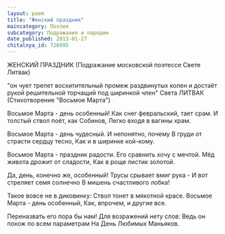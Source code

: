 ```yaml
---
layout: poem
title: "Женский праздник"
maincategory: Поэзия
subcategory: Подражания и пародии
date_published: 2013-01-27
chitalnya_id: 726995
---
```




ЖЕНСКИЙ ПРАЗДНИК
(Подражание московской
поэтессе Свете Литвак)

"он чует трепет восхитительный 
промеж раздвинутых колен 
и достаёт рукой решительной 
торчащий под ширинкой член"
Света ЛИТВАК
(Стихотворение "Восьмое Марта") 

Восьмое Марта - день особенный!
Как снег февральский, тает срам.
И толстый ствол поёт, как Собинов,
Легко входя в вагины храм.

Восьмое Марта - день чудесный.
И непонятно, почему
В груди от страсти сердцу тесно,
Как и в ширинке кой-кому.

Восьмое Марта - праздник радости.
Его сравнить хочу с мечтой.
Мёд живота дрожит от сладости,
Как в роще листик золотой.

Да, день, конечно же, особенный!
Трусы срывает вмиг рука -
И вот стреляет семя солнечно
В мишень счастливого лобка!

Такое вовсе не в диковинку:
Ствол тонет в мякотной красе.
Восьмое Марта - день особенный,
Как, впрочем, и другие все.

Переназвать его пора бы нам!
Для возражений нету слов:
Ведь он похож по всем параметрам
На День Любимых Маньяков.






